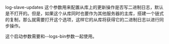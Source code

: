 

log-slave-updates 这个参数用来配置从库上的更新操作是否写二进制日志，默认是不打开的。但是，如果这个从库同时也要作为其他服务器的主库，搭建一个链式的复制，那么就需要打开这个选项，这样它的从库将获得它的二进制日志以进行同步操作。

这个启动参数需要和--logs-bin参数一起使用。




